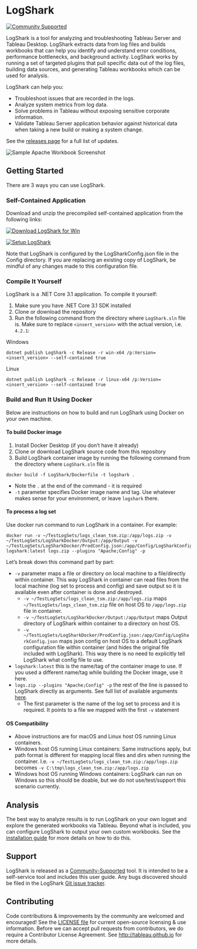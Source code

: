 # LogShark
[![Community Supported](https://img.shields.io/badge/Support%20Level-Community%20Supported-457387.svg)](https://www.tableau.com/support-levels-it-and-developer-tools)

LogShark is a tool for analyzing and troubleshooting Tableau Server and Tableau Desktop. LogShark extracts data from log files and builds workbooks that can help you identify and understand error conditions, performance bottlenecks, and background activity. LogShark works by running a set of targeted plugins that pull specific data out of the log files, building data sources, and generating Tableau workbooks which can be used for analysis.

LogShark can help you: 
  * Troubleshoot issues that are recorded in the logs. 
  * Analyze system metrics from log data. 
  * Solve problems in Tableau without exposing sensitive corporate information. 
  * Validate Tableau Server application behavior against historical data when taking a new build or making a system change.

See the [releases page](https://github.com/tableau/Logshark/releases/latest) for a full list of updates.
  
![Sample Apache Workbook Screenshot](/docs/assets/SampleScreenshot.png)

## Getting Started

There are 3 ways you can use LogShark.

### Self-Contained Application

Download and unzip the precompiled self-contained application from the following links:

[![Download LogShark for Win](https://img.shields.io/badge/Download%20LogShark%20for%20Win-Version%204.2.2-blue.svg)](https://github.com/tableau/Logshark/releases/download/v4.2.2/LogShark.Win.4.2.2.zip)

[![Setup LogShark](https://img.shields.io/badge/Setup%20LogShark-Installation%20and%20User%20Guide-brightgreen.svg)](https://tableau.github.io/Logshark/)

Note that LogShark is configured by the LogSharkConfig.json file in the Config directory. If you are replacing an existing copy of LogShark, be mindful of any changes made to this configuration file.

### Compile It Yourself

LogShark is a .NET Core 3.1 application. To compile it yourself:
1. Make sure you have .NET Core 3.1 SDK installed 
2. Clone or download the repository
3. Run the following command from the directory where `LogShark.sln` file is. Make sure to replace `<insert_version>` with the actual version, i.e. `4.2.1`:

Windows
```
dotnet publish LogShark -c Release -r win-x64 /p:Version=<insert_version> --self-contained true 
```

Linux
```
dotnet publish LogShark -c Release -r linux-x64 /p:Version=<insert_version> --self-contained true 
```

### Build and Run It Using Docker

Below are instructions on how to build and run LogShark using Docker on your own machine.

#### To build Docker image

1. Install Docker Desktop (if you don’t have it already)
2. Clone or download LogShark source code from this repository
3. Build LogShark container image by running the following command from the directory where `LogShark.sln` file is

```
docker build -f LogShark/Dockerfile -t logshark .
```

* Note the `.` at the end of the command - it is required
* `-t` parameter specifies Docker image name and tag. Use whatever makes sense for your environment, or leave `logshark` there.

#### To process a log set

Use docker run command to run LogShark in a container. For example:

```
docker run -v ~/TestLogSets/logs_clean_tsm.zip:/app/logs.zip -v ~/TestLogSets/LogSharkDocker/Output:/app/Output -v ~/TestLogSets/LogSharkDocker/ProdConfig.json:/app/Config/LogSharkConfig.json logshark:latest logs.zip --plugins "Apache;Config" -p
```

Let’s break down this command part by part:

* `-v` parameter maps a file or directory on local machine to a file/directly within container. This way LogShark in container can read files from the local machine (log set to process and config) and save output so it is available even after container is done and destroyed.
    * `-v ~/TestLogSets/logs_clean_tsm.zip:/app/logs.zip`  maps `~/TestLogSets/logs_clean_tsm.zip` file on host OS to `/app/logs.zip` file in container.
    * `-v ~/TestLogSets/LogSharkDocker/Output:/app/Output` maps Output directory of LogShark within container to a directory on host OS.
    * `-v ~/TestLogSets/LogSharkDocker/ProdConfig.json:/app/Config/LogSharkConfig.json` maps json config on host OS to a default LogShark configuration file within container (and hides the original file included with LogShark). This way there is no need to explicitly tell LogShark what config file to use.
* `logshark:latest` this is the name/tag of the container image to use. If you used a different name/tag while building the Docker image, use it here.
* `logs.zip --plugins "Apache;Config" -p` the rest of the line is passed to LogShark directly as arguments. See full list of available arguments [here](https://tableau.github.io/Logshark/docs/logshark_cmds).
    * The first parameter is the name of the log set to process and it is required. It points to a file we mapped with the first `-v` statement

#### OS Compatibility

* Above instructions are for macOS and Linux host OS running Linux containers.
* Windows host OS running Linux containers: Same instructions apply, but path format is different for mapping local files and dirs when running the container. I.e. `-v ~/TestLogSets/logs_clean_tsm.zip:/app/logs.zip` becomes `-v C:\tmp\logs_clean_tsm.zip:/app/logs.zip`
* Windows host OS running Windows containers: LogShark can run on Windows so this should be doable, but we do not use/test/support this scenario currently.



## Analysis

The best way to analyze results is to run LogShark on your own logset and explore the generated workbooks via Tableau. Beyond what is included, you can configure LogShark to output your own custom workbooks. See the [installation guide](https://tableau.github.io/Logshark/) for more details on how to do this.


## Support

LogShark is released as a [Community-Supported](https://www.tableau.com/support/itsupport) tool. It is intended to be a self-service tool and includes this user guide. Any bugs discovered should be filed in the LogShark [Git issue tracker](https://github.com/tableau/Logshark/issues).

## Contributing

Code contributions & improvements by the community are welcomed and encouraged! See the [LICENSE file](https://github.com/tableau/Logshark/blob/master/LICENSE) for current open-source licensing & use information.  Before we can accept pull requests from contributors, we do require a Contributor License Agreement.  See http://tableau.github.io for more details.

